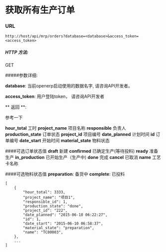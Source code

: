 # 获取所有生产订单

### URL

`http://host/api/mrp/orders?database=<database>&access_token=<access_token>`

##### HTTP 方法:
GET

#####参数详细:

**database**: 当前openerp启动使用的数据名字, 请咨询API开发者。

**access_token**:  用户登陆token， 请咨询API开发者

** 返回 **:

参考一下

**hour_total** 工时
**project_name** 项目名称
**responsible** 负责人
**production_state** 订单状态
**project_id** 项目编号
**date_planned** 计划时间
**id** 订单编号
**date_start** 开始时间
**material_state** 物料状态

####可选订单状态值
**draft** 新建 
**confirmed** 已确定生产(等待投料)
**ready** 准备生产
**in_production** 已开始生产（生产中)
**done** 完成
**cancel** 已取消
**name** 工艺卡名称

####可选物料状态值
**preparation**: 备货中
**complete**: 已投料
``` 
[
    {
        "hour_total": 3333,
        "project_name": "项目1",
        "responsible_id": 1,
        "production_state": "done",
        "project_id": "222",
        "date_planned": "2015-06-10 06:22:27",
        "id": 1,
        "date_start": "2015-06-10 06:58:37",
        "material_state": "preparation",
        "name": "TC00003",
    },
    ...
]

```

